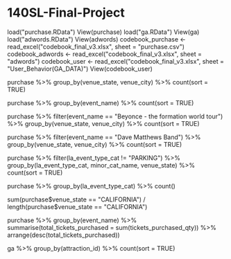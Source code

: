 # 140SL-Final-Project


load("purchase.RData")
View(purchase)
load("ga.RData")
View(ga)
load("adwords.RData")
View(adwords)
codebook_purchase <- read_excel("codebook_final_v3.xlsx", 
                                sheet = "purchase.csv")
codebook_adwords <- read_excel("codebook_final_v3.xlsx", 
                               sheet = "adwords")
codebook_user <- read_excel("codebook_final_v3.xlsx", 
                            sheet = "User_Behavior(GA_DATA)")
View(codebook_user)

purchase %>% group_by(venue_state, venue_city) %>% count(sort = TRUE)

purchase %>% group_by(event_name) %>% count(sort = TRUE)

purchase %>% filter(event_name == "Beyonce - the formation world tour") %>%
  group_by(venue_state, venue_city) %>% count(sort = TRUE)

purchase %>% filter(event_name == "Dave Matthews Band") %>%
  group_by(venue_state, venue_city) %>% count(sort = TRUE)


purchase %>%  filter(la_event_type_cat != "PARKING") %>% group_by(la_event_type_cat, minor_cat_name, venue_state) %>% count(sort = TRUE)

purchase %>% group_by(la_event_type_cat) %>% count()

sum(purchase$venue_state == "CALIFORNIA") / length(purchase$venue_state == "CALIFORNIA")


purchase %>% group_by(event_name) %>% 
  summarise(total_tickets_purchased = sum(tickets_purchased_qty)) %>%
  arrange(desc(total_tickets_purchased))


ga %>% group_by(attraction_id) %>% count(sort = TRUE)
